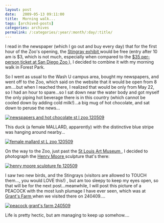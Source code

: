 ```yaml
---
layout: post
date:	2009-05-13 09:11:00
title:  Morning walk...
tags: [archived-posts]
categories: archives
permalink: /:categories/:year/:month/:day/:title/
---
```

I read in the newspaper (which I go out and buy every day) that for the first hour of the Zoo's opening, the <a href="http://www.stlzoo.org/home/featurednews/stingraysatcaribbeancove/"> Stingray exhibit </a> would be free (entry after 10 am is $3, which is not much, especially when compared to the <a href="http://www.sandiegozoo.org/tickets/zootickets.html"> $35 per-person ticket at San Diego Zoo </a> ), I decided to combine it with my morning walk in Forest Park.

So I went as usual to the Wash U campus area, bought my newspapers, and went off to the Zoo, which said on the website that it would be open from 8 am....but when I reached there, I realized that would be only from May 22, so I had an hour to spare...so I sat down near the water body and got myself the only piping hot beverage there is in this country (which cannot be cooled down by adding cold milk!)...a big mug of hot chocolate, and sat down to peruse the news...


<a href="http://s562.photobucket.com/albums/ss67/pugaippadam/?action=view&current=IMG_0386.jpg" target="_blank"><img src="http://i562.photobucket.com/albums/ss67/pugaippadam/IMG_0386.jpg" border="0" alt="newspapers and hot chocolate st l zoo 120509"></a>


This duck (a female MALLARD, apparently) with the distinctive blue stripe was hanging around nearby...


<a href="http://s562.photobucket.com/albums/ss67/pugaippadam/?action=view&current=IMG_0385.jpg" target="_blank"><img src="http://i562.photobucket.com/albums/ss67/pugaippadam/IMG_0385.jpg" border="0" alt="female mallard st L zoo 120509"></a>


On the way to the Zoo, just past the <a href="http://www.slam.org/"> St Louis Art Museum </a>, I decided to photograph the <a href="http://en.wikipedia.org/wiki/Henry_Moore"> Henry Moore </a> sculpture that's there:


<a href="http://s562.photobucket.com/albums/ss67/pugaippadam/?action=view&current=IMG_0371.jpg" target="_blank"><img src="http://i562.photobucket.com/albums/ss67/pugaippadam/IMG_0371.jpg" border="0" alt="henry moore sculpture fp 120509"></a>

I saw two new birds, and the Stingrays (visitors are allowed to TOUCH them...<LJ user="mamtanaidu">, you would LOVE this!) , but am too sleepy to keep my eyes open, so that will be for the next post...meanwhile, I will post this picture of a PEACOCK with the most lush plumage I have ever seen, which was at <a href="http://www.grantsfarm.com/"> Grant's Farm </a>  when we visited there on 240409....


<a href="http://s562.photobucket.com/albums/ss67/pugaippadam/?action=view&current=IMG_1547.jpg" target="_blank"><img src="http://i562.photobucket.com/albums/ss67/pugaippadam/IMG_1547.jpg" border="0" alt="peacock grant's farm 240509"></a>

Life is pretty hectic, but am managing to keep up somehow....
